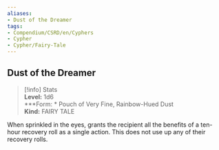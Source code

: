 ```yaml
---
aliases:
- Dust of the Dreamer
tags:
- Compendium/CSRD/en/Cyphers
- Cypher
- Cypher/Fairy-Tale
---
```


  
## Dust of the Dreamer  
>[!info] Stats  
> **Level:** 1d6  
> ***Form: * Pouch of Very Fine, Rainbow-Hued Dust  
> **Kind:** FAIRY TALE
  
When sprinkled in the eyes, grants the recipient all the benefits of a ten-hour recovery roll as a single action. This does not use up any of their recovery rolls.